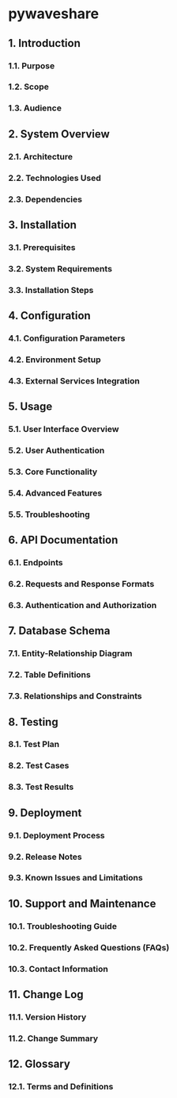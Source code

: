 # pywaveshare

## 1. Introduction

### 1.1. Purpose
### 1.2. Scope
### 1.3. Audience

## 2. System Overview

### 2.1. Architecture
### 2.2. Technologies Used
### 2.3. Dependencies

## 3. Installation

### 3.1. Prerequisites
### 3.2. System Requirements
### 3.3. Installation Steps

## 4. Configuration

### 4.1. Configuration Parameters
### 4.2. Environment Setup
### 4.3. External Services Integration

## 5. Usage

### 5.1. User Interface Overview
### 5.2. User Authentication
### 5.3. Core Functionality
### 5.4. Advanced Features
### 5.5. Troubleshooting

## 6. API Documentation

### 6.1. Endpoints
### 6.2. Requests and Response Formats
### 6.3. Authentication and Authorization

## 7. Database Schema

### 7.1. Entity-Relationship Diagram
### 7.2. Table Definitions
### 7.3. Relationships and Constraints

## 8. Testing

### 8.1. Test Plan
### 8.2. Test Cases
### 8.3. Test Results

## 9. Deployment

### 9.1. Deployment Process
### 9.2. Release Notes
### 9.3. Known Issues and Limitations

## 10. Support and Maintenance

### 10.1. Troubleshooting Guide
### 10.2. Frequently Asked Questions (FAQs)
### 10.3. Contact Information

## 11. Change Log

### 11.1. Version History
### 11.2. Change Summary

## 12. Glossary

### 12.1. Terms and Definitions
